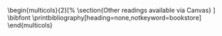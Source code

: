 \begin{multicols}{2}[%
    \section{Other readings available via Canvas}
]
\bibfont
\printbibliography[heading=none,notkeyword=bookstore]
\end{multicols}

